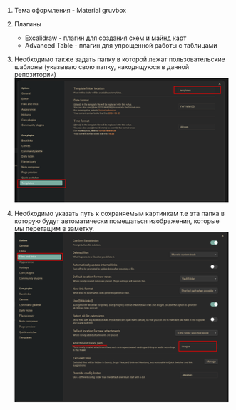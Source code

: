 1. Тема оформления - Material gruvbox
2. Плагины
	- Excalidraw - плагин для создания схем и майнд карт
	- Advanced Table - плагин для упрощенной работы с таблицами

3. Необходимо также задать папку в которой лежат пользовательские шаблоны (указываю свою папку, находящуюся в данной репозитории)![](../images/obs_template_folder.png)
4. Необходимо указать путь к сохраняемым картинкам т.е эта папка в которую будут автоматически помещаться изображения, которые мы перетащим в заметку.![](../images/obs_attach_files.png)